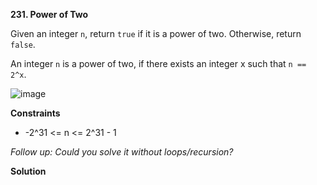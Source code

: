 **231. Power of Two**

Given an integer `n`, return `true` if it is a power of two. Otherwise, return `false`.

An integer `n` is a power of two, if there exists an integer x such that `n == 2^x`.

![image](https://user-images.githubusercontent.com/51500878/138621351-2573ec8c-1277-4b24-a56d-3247bed3be3e.png)

**Constraints**

- -2^31 <= n <= 2^31 - 1

_Follow up: Could you solve it without loops/recursion?_

**Solution**

```python

```









